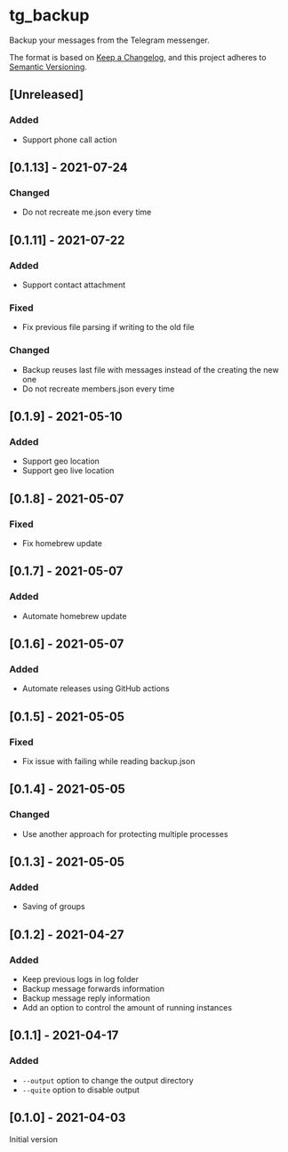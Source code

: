 # tg_backup
Backup your messages from the Telegram messenger.

The format is based on [Keep a Changelog](https://keepachangelog.com/en/1.0.0/),
and this project adheres to [Semantic Versioning](https://semver.org/spec/v2.0.0.html).

## [Unreleased]
### Added
- Support phone call action

## [0.1.13] - 2021-07-24
### Changed
- Do not recreate me.json every time

## [0.1.11] - 2021-07-22
### Added
- Support contact attachment

### Fixed
- Fix previous file parsing if writing to the old file

### Changed
- Backup reuses last file with messages instead of the creating the new one
- Do not recreate members.json every time

## [0.1.9] - 2021-05-10
### Added
- Support geo location
- Support geo live location

## [0.1.8] - 2021-05-07
### Fixed
- Fix homebrew update

## [0.1.7] - 2021-05-07
### Added
- Automate homebrew update

## [0.1.6] - 2021-05-07
### Added
- Automate releases using GitHub actions

## [0.1.5] - 2021-05-05
### Fixed
- Fix issue with failing while reading backup.json

## [0.1.4] - 2021-05-05
### Changed
- Use another approach for protecting multiple processes

## [0.1.3] - 2021-05-05
### Added
- Saving of groups

## [0.1.2] - 2021-04-27
### Added
- Keep previous logs in log folder
- Backup message forwards information
- Backup message reply information
- Add an option to control the amount of running instances

## [0.1.1] - 2021-04-17
### Added
- `--output` option to change the output directory
- `--quite` option to disable output

## [0.1.0] - 2021-04-03

Initial version
